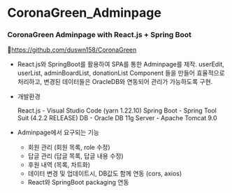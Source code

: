 # CoronaGreen_Adminpage

### CoronaGreen Adminpage with React.js + Spring Boot
📌https://github.com/duswn158/CoronaGreen


- React.js와 SpringBoot를 활용하여 SPA를 통한 Adminpage를 제작. userEdit, userList, adminBoardList, donationList Component 들을 만들어 효율적으로 처리하고, 변경된 데이터들은 OracleDB와 연동되어 관리가 가능하도록 구현.
- 개발환경

    React.js - Visual Studio Code (yarn 1.22.10)
    Spring Boot - Spring Tool Suit (4.2.2 RELEASE)
    DB - Oracle DB 11g
    Server - Apache Tomcat 9.0 

- Adminpage에서 요구되는 기능
    - 회원 관리 (회원 목록, role 수정)
    - 답글 관리 (답글 목록, 답글 내용 수정)
    - 후원 내역 (목록, 차트화)
    - 데이터 변경 및 업데이트시, DB값도 함께 연동 (cors, axios)
    - React와 SpringBoot packaging 연동
